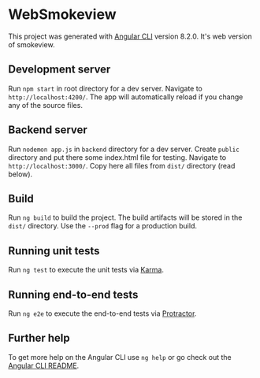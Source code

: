 # WebSmokeview

This project was generated with [Angular CLI](https://github.com/angular/angular-cli) version 8.2.0. It's web version of smokeview. 

## Development server

Run `npm start` in root directory for a dev server. Navigate to `http://localhost:4200/`. The app will automatically reload if you change any of the source files.

## Backend server
Run `nodemon app.js` in `backend` directory for a dev server. Create `public` directory and put there some index.html file for testing. Navigate to `http://localhost:3000/`. Copy here all files from `dist/` directory (read below). 

## Build

Run `ng build` to build the project. The build artifacts will be stored in the `dist/` directory. Use the `--prod` flag for a production build.

## Running unit tests

Run `ng test` to execute the unit tests via [Karma](https://karma-runner.github.io).

## Running end-to-end tests

Run `ng e2e` to execute the end-to-end tests via [Protractor](http://www.protractortest.org/).

## Further help

To get more help on the Angular CLI use `ng help` or go check out the [Angular CLI README](https://github.com/angular/angular-cli/blob/master/README.md).
